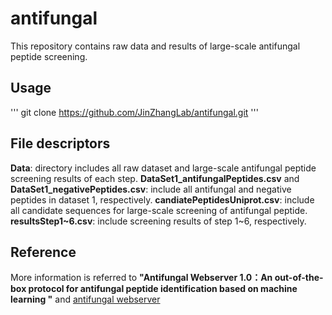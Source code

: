 # antifungal 

This repository contains raw data and results of large-scale antifungal peptide screening.  


## Usage

'''
git clone https://github.com/JinZhangLab/antifungal.git
'''

## File descriptors
**Data**: directory includes all raw dataset and large-scale antifungal peptide screening results of each step.
**DataSet1_antifungalPeptides.csv** and **DataSet1_negativePeptides.csv**: include all antifungal and negative peptides in dataset 1, respectively.
**candiatePeptidesUniprot.csv**: include all candidate sequences for large-scale screening of antifungal peptide.
**resultsStep1~6.csv**: include screening results of step 1~6, respectively.

## Reference
More information is referred to **"Antifungal Webserver 1.0：An out-of-the-box protocol for antifungal peptide identification based on machine learning "** and [antifungal webserver](http://www.chemoinfolab.com/antifungal)
